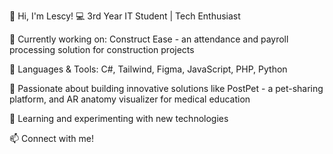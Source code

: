 👋 Hi, I'm Lescy!
💻 3rd Year IT Student | Tech Enthusiast

🌟 Currently working on: Construct Ease - an attendance and payroll processing solution for construction projects

🔧 Languages & Tools: C#, Tailwind, Figma, JavaScript, PHP, Python

🚀 Passionate about building innovative solutions like PostPet - a pet-sharing platform, and AR anatomy visualizer for medical education

🌱 Learning and experimenting with new technologies

📫 Connect with me!
<!---https://github.com/Shindawn/Shindawn/tree/main
Shindawn/Shindawn is a ✨ special ✨ repository because its `README.md` (this file) appears on your GitHub profile.
You can click the Preview link to take a look at your changes.
--->

